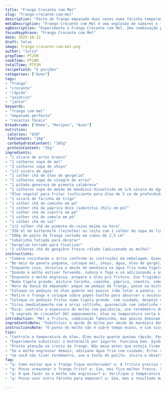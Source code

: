 ```yaml
---
title: "Frango Crocante com Mel"
slug: "frango-crocante-com-mel"
description: "Peito de frango empanado duas vezes numa farinha temperada, mergulhado em molho de mel com um toque de gengibre fresco e pimenta calabresa. Arroz branco soltinho acompanha, com finalização em cebolinha e gergelim torrado. Textura crocante que mantém a suculência da carne, molho brilhante e a combinação de doce picante que quebra a monotonia do prato. Temperos reequilibrados para evitar que o mel fique enjoativo. Óleo quente controlado pra não queimar, e molho engrossado na medida graças ao toque do amido de mandioca substituindo o milho para textura mais leve."
metaDescription: "Frango Crocante com Mel é uma explosão de sabores e texturas. Aprenda a fazer essa receita incrível que transforma o frango em uma delícia irresistível."
ogDescription: "Experimente o Frango Crocante com Mel. Uma combinação perfeita de doce e picante em cada mordida. Suculência e crocância que encanta."
focusKeyphrase: "Frango Crocante com Mel"
date: 2025-10-22
draft: false
image: frango-crocante-com-mel.png
author: "Julia"
prepTime: PT25M
cookTime: PT28M
totalTime: PT53M
recipeYield: "5 porções"
categories: ["Aves"]
tags:
- "frango"
- "crocante"
- "rápido"
- "asiático"
- "jantar"
keywords:
- "frango com mel"
- "empanado perfeito"
- "receitas fáceis"
breadcrumb: ["Home", "Recipes", "Aves"]
nutrition: 
 calories: "630"
 fatContent: "10g"
 carbohydrateContent: "105g"
 proteinContent: "35g"
ingredients:
- "1 xícara de arroz branco"
- "2 colheres sopa de mel"
- "3 colheres sopa de shoyu"
- "1/3 xícara de água"
- "1 colher chá de óleo de gergelim"
- "2 colheres sopa de vinagre de arroz"
- "1 pitada generosa de pimenta calabresa"
- "2 colheres sopa de amido de mandioca dissolvido em 1/4 xícara de água"
- "Óleo vegetal para fritar (suficiente para óleo de 5 cm de profundidade)"
- "1 xícara de farinha de trigo"
- "1 colher chá de cominho em pó"
- "1 colher chá de páprica doce (substitui chili em pó)"
- "1 colher chá de coentro em pó"
- "1 colher chá de cebola em pó"
- "1 colher chá de sal"
- "1/2 colher chá de pimenta-do-reino moída na hora"
- "350 ml de buttermilk (leitelho) ou leite com 1 colher de sopa de limão"
- "500g de peito de frango cortado em cubos de 2,5 cm"
- "Cebolinha fatiada para decorar"
- "Gergelim torrado para finalizar"
- "2 colheres chá de gengibre fresco ralado (adicionado ao molho)"
instructions:
- "Comece cozinhando o arroz conforme as instruções da embalagem. Quando estiver soltinho, deixe reservado, abafado."
- "No meio da panela pequena, coloque mel, shoyu, água, óleo de gergelim, vinagre de arroz, pimenta calabresa e o gengibre fresco ralado. Misture tudo com fouet e leve ao fogo alto até começar a ferver."
- "Enquanto isso, dissolva o amido de mandioca na água fria numa tigela pequena, mexendo bem pra não formar grumos."
- "Quando o molho estiver fervendo, reduza o fogo e vá adicionando o amido lentamente, mexendo sem parar. Baixe mais o fogo e deixe cozinhar, mexendo, até o molho ficar brilhoso e começar a engrossar. Se engrossar demais, pode afinar com uma colher de água fria. Dedique atenção a essa textura, é chave pra não ficar mole demais."
- "Enquanto o molho engrossa, prepare o óleo pra fritura. Use frigideira funda ou panela, coloque óleo até uns 5 cm de profundidade. Ligue o fogo médio e fique atento até o termômetro marcar cerca de 175°C - ajustar mais quente que 180°C que vai queimar o empanado e ficar cru por dentro."
- "Numa tigela grande, misture farinha, cominho, páprica, coentro, cebola em pó, sal e pimenta-do-reino. Em outra tigela, coloque o buttermilk. Use leite comum com limão fresco para um substituto rápido, ajuda a amaciar o frango."
- "Hora da dança do empanado: pegue um pedaço de frango, passe na mistura de farinha, depois no buttermilk e, em seguida, na farinha novamente. Bata levemente pra tirar o excesso, isso evita que o óleo respingue e desperdício de farinha."
- "Coloque os pedaços no óleo quente aos poucos (não lotar a panela, isso derruba temperatura). Vai ouvir aquele som estalando, sinal que tá ativo - mantenha a temperatura entre 160-175°C. Frite por uns 6-8 minutos até o exterior ficar dourado escuro, duro ao toque e o termômetro indicar pelo menos 74°C no miolo."
- "Retire o frango e coloque sobre papel-toalha para absorver o excesso de óleo. Se fizer em etapas, mantenha no forno baixo pra não esfriar muito."
- "Coloque os pedaços fritos numa tigela grande. Com cuidado, despeje o molho quente por cima. Misture rapidamente com duas colheres ou pegador, cobrindo tudo, mas sem deixar empapar - o crocante precisa se manter."
- "Sirva imediatamente com o arroz soltinho, guarnecido com cebolinha verde e gergelim torrado pra dar aquele frescor visual e crocante extra."
- "Dica: controle a espessura do molho com paciência, use termômetro de cozinha na fritura e substitua o chili por páprica se não quiser algo forte demais. O gengibre fresco trouxe uma acidez que os outros molhos doces que já tentei nunca tiveram."
- "O segredo do crocante? Dbl empanamento, óleo na temperatura certa e fritar em pequenas porções. Se o óleo ferver ou a farinha escurecer rápido demais, abaixe o fogo logo ou retire rapidamente os pedaços."
introduction: "Mel e fritura, combinação famosinha, mas poucos dominam o ponto certo do crocante sem afundar em gordura ou amolecer rápido. Anos testando, descobri que a troca do amido começa a fazer diferença na textura do molho. A mistura do mel com gengibre e uma pitada de páprica no empanado traz um equilíbrio saboroso, longe do mel muito doce que enjoa rápido. Sem falar na importância da temperatura do óleo, não adianta jeito se tá quente demais. Arroz branco sequinho é a base, evitando que o prato fique muito pesado. Pronto na hora, isso faz toda a diferença. Serve pra janta rápida ou quando quer impressionar sem frescura."
ingredientsNote: "Substituir o amido de milho por amido de mandioca deu uma leveza e brilho diferente ao molho, evitei a textura 'grudenta' que me incomodava nas versões anteriores. Shoyu pode ser reduzido se preferir menos salgado, e o caldo não fica nada sem graça com a adição do gengibre fresco que traz um toque refrescante e perfumado. Usar buttermilk ajuda a amaciar o frango e evita aquele sabor pesado de leite cru. Para quem não tem termômetro, aposte no teste do palito: óleo quente faz borbulhas rápidas ao redor da madeira. Manter a farinha fresca, sem aglomerar, é fundamental para o crocante."
instructionsNote: "O ponto do molho não é sobre tempo exato, e sim visual - brilho e leve espessura fazem diferença, pode parecer ralo no começo, mas engrossa rápido assim que esfria. Descer o fogo após adicionar o amido evita que empelote. Experimente mexer suavemente para captar o momento em que perde a transparência levemente. Na fritura, é essencial não mexer o frango antes da crosta firmar; o empanado gruda rapidinho, mas mexer cedo causa quebra e absorção exagerada de óleo. Frite em porções menores para manter a temperatura do óleo constante. O choque térmico entre a farinha e o buttermilk dupla camada garante o aspecto que sobrevive ao molho. Finalizar com cebolinha fresca e gergelim torrado acrescenta aroma e detalhe visual."
tips:
- "Controle a temperatura do óleo. Óleo muito quente queima rápido. Pouca atenção e a crocância se perde. Ideal é 175°C. Fritura deve borbulhar mas não fumar."
- "Experimente substituir o buttermilk por iogurte. Funciona bem. Ajuda a amaciar, mas textura vai mudar um pouco. Use suco de limão com leite se não encontrar."
- "Preste atenção na crosta do frango. Não mexa antes que esteja firme. Deve estar dourado e crocante. Depois, cubra com o molho sem perder a crocância."
- "Se o molho engrossar demais, adicione água fria com cuidado. Erros acontecem. O ponto certo é mais visual. Mexa até não ter mais opacidade. Evite grumos."
- "Se você não tiver termômetro, use o teste do palito. Insira e observe as borbulhas ao redor. Óleo quente forma bolhas rápidas. Indica que está na temperatura certa."
faq:
- "q: Como evitar que o frango fique encharcado? a: A fritura precisa ser em pequenas porções. Assim, a temperatura se mantém. O empanado absorve menos óleo."
- "q: Posso armazenar o frango frito? a: Sim, mas fica melhor fresco. Se refrigerar, esquente no forno. Não adianta levar no micro-ondas. Seca e não crocância."
- "q: O que fazer se o molho não engrossar? a: Verifique a temperatura. Se estiver muito alta, abaixe e mexa devagar. O amido precisa se integrar. Não esqueça de respeitar o tempo."
- "q: Posso usar outra farinha para empanar? a: Sim, mas o resultado muda. Use farinha de arroz para opção sem glúten. A textura vai ser diferente. Pode ficar mais leve porém menos crocante."

---
```

